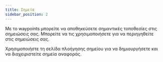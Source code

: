 ```yaml
---
title: Σημεία
sidebar_position: 2
---
```


Με το waypoints μπορείτε να αποθηκεύσετε σημαντικές τοποθεσίες στις σημειώσεις σας. Μπορείτε να τις χρησιμοποιήσετε για να περιηγηθείτε στις σημειώσεις σας.

Χρησιμοποιήστε τη σελίδα πλοήγησης σημείου για να δημιουργήσετε και να διαχειριστείτε σημεία αναφοράς.
